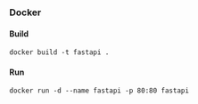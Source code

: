 ### Docker

#### Build

`docker build -t fastapi .`

#### Run

`docker run -d --name fastapi -p 80:80 fastapi`